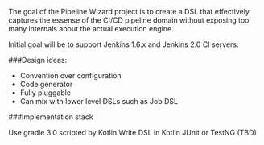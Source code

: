 The goal of the Pipeline Wizard project is to create a DSL that effectively captures the essense
of the CI/CD pipeline domain without exposing too many internals about the actual execution engine.

Initial goal will be to support Jenkins 1.6.x and Jenkins 2.0 CI servers.

###Design ideas:
- Convention over configuration
- Code generator
- Fully pluggable
- Can mix with lower level DSLs such as Job DSL

###Implementation stack

Use gradle 3.0 scripted by Kotlin
Write DSL in Kotlin
JUnit or TestNG (TBD)

